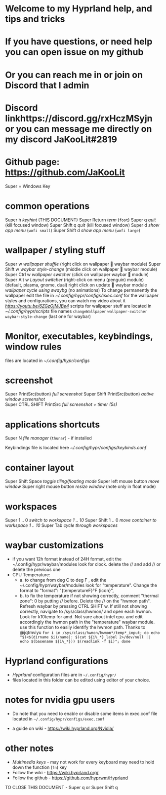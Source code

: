 # Welcome to my Hyprland help, and tips and tricks #
# If you have questions, or need help you can open issue on my github
# Or you can reach me in or join on Discord that I admin
# Discord linkhttps://discord.gg/rxHczMSyjn   or you can message me directly on my discord JaKooLit#2819
# Github page: https://github.com/JaKooLit

  Super = Windows Key

# common operations
  Super          h        *keyhint* (THIS DOCUMENT)
  Super          Return   *term* (`foot`)
  Super          q        *quit* (kill focused window)
  Super   Shift  q        *quit* (kill focused window)
  Super          d        *show app menu* (`wofi small`)
  Super   Shift  d        *show app menu* (`wofi large`)

# wallpaper / styling stuff
  Super           w       *wallpaper shuffle* (right click on wallpaper   waybar module)
  Super   Shift   w       *waybar style-change* (middle click on wallpaper   waybar module)
  Super   Ctrl    w       *wallpaper switcher* (click on wallpaper waybar    module)
  Super   Alt     w       *Layout switcher* (right-click on menu (penguin) module) (default, plasma, gnome, dual)
  right click on update   waybar module  *wallpaper cycle using swaybg* (no animations)
  To change permanently the wallpaper edit the file in *~/.config/hypr/configs/exec.conf*
  for the wallpaper styles and configurations, you can watch my video about it *https://youtu.be/6ZGzOjMJBe4*
  scripts for wallpaper stuff are located in *~/.config/hypr/scripts* file names `changeWallpaper` `wallpaper-switcher` `waybar-style-change` (last one for waybar)

# Monitor, executables, keybindings, window rules
  files are located in *~/.config/hypr/configs*

# screenshot
  Super PrintSrc(button)       *full screenshot*
  Super Shift PrintSrc(button) *active window screenshot*         
  Super CTRL SHIFT PrintSrc    *full screenshot + timer (5s)*

# applications shortcuts
  Super   N		  *file manager* (`thunar`) - if installed

  Keybindings file is located here *~/.config/hypr/configs/keybinds.conf*
  
# container layout
 
  Super   Shift   Space       *toggle tiling/floating mode*
  Super   left mouse button   *move window*
  Super   right mouse button  *resize window* (note only in float mode)


# workspaces
  Super         1 .. 0    *switch to workspace 1 .. 10*
  Super  Shift  1 .. 0    *move container to workspace 1 .. 10*
  Super   Tab             *cycle through workspaces*

# waybar customizations
  - if you want 12h format instead of 24H format, edit the ~/.config/hypr/waybar/modules look for clock. delete the // and add // or delete the previous one
  - CPU Temperature:
    - a. to change from deg C to deg F , edit the ~/.config/hypr/waybar/modules look for "temperature". Change the format to "format": "{temperatureF}°F {icon}",
    - b. to fix the temperature if not showing correctly, comment "thermal zone": 0 by putting // before. Delete the // on the "hwmon path". Refresh waybar by pressing CTRL SHIFT w. If still not showing correctly, navigate to /sys/class/hwmon/ and open each hwmon. Look for k10temp for amd. Not sure about intel cpu. and edit accordingly the hwmon path in the "temperature" waybar module. use this function to easily identify the hwmon path. Thanks to @jqtmviyu
    ``` for i in /sys/class/hwmon/hwmon*/temp*_input; do echo "$(<$(dirname $i)/name): $(cat ${i%_*}_label 2>/dev/null || echo $(basename ${i%_*})) $(readlink -f $i)"; done ```
    
# Hyprland configurations
  - *Hyprland* configuration files are in `~/.config/hypr/`
  - files located in this folder can be edited using editor of your choice.

# notes for nvidia gpu users
  - Do note that you need to enable or disable some items in exec.conf file located in `~/.config/hypr/configs/exec.conf`
  
  - a guide on wiki - https://wiki.hyprland.org/Nvidia/


# other notes
  - *Multimedia keys* - may not work for every keyboard may need to hold down the function (`fn`) key
  - Follow the wiki - https://wiki.hyprland.org/
  - Follow the github - https://github.com/hyprwm/Hyprland



TO CLOSE THIS DOCUMENT - Super q or Super Shift q
